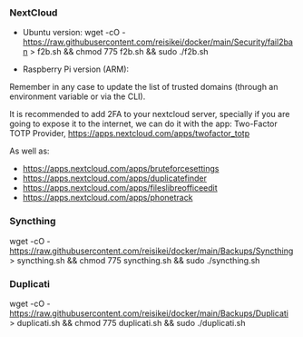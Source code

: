 ### NextCloud

* Ubuntu version:
wget -cO - https://raw.githubusercontent.com/reisikei/docker/main/Security/fail2ban > f2b.sh && chmod 775 f2b.sh && sudo ./f2b.sh

* Raspberry Pi version (ARM):

Remember in any case to update the list of trusted domains (through an environment variable or via the CLI).

It is recommended to add 2FA to your nextcloud server, specially if you are going to expose it to the internet, we can do it with the app: Two-Factor TOTP Provider, <https://apps.nextcloud.com/apps/twofactor_totp> 

As well as:
            
  * <https://apps.nextcloud.com/apps/bruteforcesettings>
  *  <https://apps.nextcloud.com/apps/duplicatefinder>
  *   <https://apps.nextcloud.com/apps/fileslibreofficeedit>
  *   <https://apps.nextcloud.com/apps/phonetrack>
             
                
### Syncthing

wget -cO - https://raw.githubusercontent.com/reisikei/docker/main/Backups/Syncthing > syncthing.sh && chmod 775 syncthing.sh && sudo ./syncthing.sh


### Duplicati

wget -cO - https://raw.githubusercontent.com/reisikei/docker/main/Backups/Duplicati > duplicati.sh && chmod 775 duplicati.sh && sudo ./duplicati.sh

